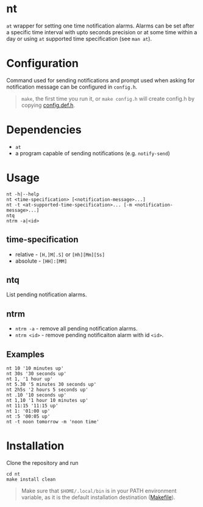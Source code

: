 # nt

`at` wrapper for setting one time notification alarms. Alarms can be set after
a specific time interval with upto seconds precision or at some time within a
day or using `at` supported time specification (see `man at`).

# Configuration

Command used for sending notifications and prompt used when asking for
notification message can be configured in `config.h`.

> `make`, the first time you run it, or `make config.h` will create config.h by
> copying [config.def.h](config.def.h).

# Dependencies

* `at`
* a program capable of sending notifications (e.g. `notify-send`)

# Usage

```
nt -h|--help
nt <time-specification> [<notification-message>...]
nt -t <at-supported-time-specification>... [-m <notification-message>...]
ntq
ntrm -a|<id>
```

## time-specification

* relative - `[H,]M[.S]` or `[Hh][Mm][Ss]`
* absolute - `[HH]:[MM]`

## ntq

List pending notification alarms.

## ntrm

* `ntrm -a` - remove all pending notification alarms.
* `ntrm <id>` - remove pending notificaiton alarm with id `<id>`.

## Examples

```
nt 10 '10 minutes up'
nt 30s '30 seconds up'
nt 1, '1 hour up'
nt 5.30 '5 minutes 30 seconds up'
nt 2h5s '2 hours 5 seconds up'
nt .10 '10 seconds up'
nt 1,10 '1 hour 10 minutes up'
nt 11:15 '11:15 up'
nt 1: '01:00 up'
nt :5 '00:05 up'
nt -t noon tomorrow -m 'noon time'
```

# Installation

Clone the repository and run
```
cd nt
make install clean
```
> Make sure that `$HOME/.local/bin` is in your PATH environment variable, as it
> is the default installation destination ([Makefile](Makefile)).
